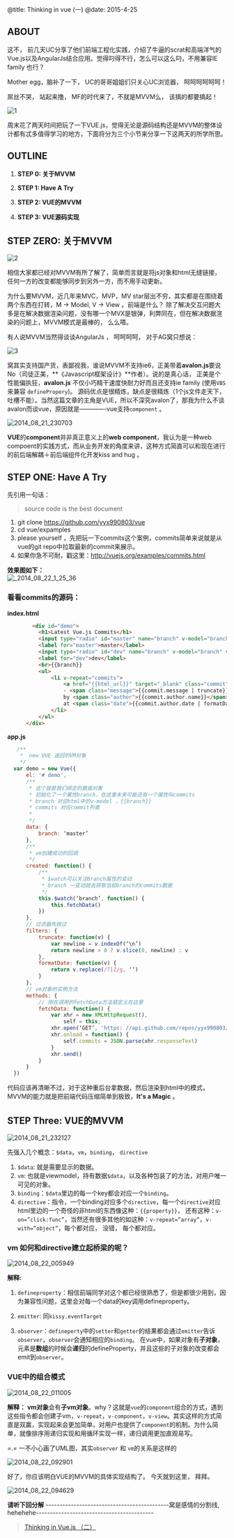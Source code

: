 @title: Thinking in vue (一)
@date: 2015-4-25
## ABOUT

这不， 前几天UC分享了他们前端工程化实践，介绍了牛逼的scrat和高端洋气的Vue.js以及AngularJs结合应用。觉得叼得不行，怎么可以这么叼，不用兼容IE family 也行？

Mother egg，脑补了一下， UC的哥哥姐姐们只关心UC浏览器， 呵呵呵呵呵呵！

屌丝不哭， 站起来撸， MF的时代来了，不就是MVVM么， 该搞的都要搞起！

![1](http://img1.tbcdn.cn/L1/461/1/b9796446880e71873c890a9920a1c605d97633ee)

周末花了两天时间把玩了一下VUE.js，觉得无论是源码结构还是MVVM的整体设计都有忒多值得学习的地方，下面将分为三个小节来分享一下这两天的所学所思。


## OUTLINE 

1. **STEP 0: 关于MVVM** 

2. **STEP 1: Have A Try** 

3. **STEP 2: VUE的MVVM**

4. **STEP 3: VUE源码实现**


## STEP ZERO: 关于MVVM

![2](http://img2.tbcdn.cn/L1/461/1/edfebf01b13049b2946a6d093866907622ca8797)

相信大家都已经对MVVM有所了解了，简单而言就是将js对象和html无缝链接，任何一方的改变都能够同步到另外一方，而不用手动更新。


为什么要MVVM，近几年来MVC，MVP，MV star层出不穷，其实都是在围绕着两个东西在打转，M -> Model, V -> View 。前端是什么？ 除了解决交互问题大多是在解决数据渲染问题，没有哪一个MVX是银弹，利弊同在，但在解决数据渲染的问题上，MVVM模式是最棒的， 么么嗒。


有人说MVVM当然得谈谈AngularJs ， 呵呵呵呵， 对于AG窝只想说：

![3](http://img3.tbcdn.cn/L1/461/1/faf4f7237c30368dda4881430e597b43335f952e)

窝其实支持国产货，表鄙视我，谁说MVVM不支持ie6，正美带着**avalon.js**要说No（司徒正美，**《Javascript框架设计》**作者）。说的是真心话， 正美是个性能偏执狂，**avalon.js** 不仅小巧精干速度快耐力好而且还支持ie family (使用`VBS`来兼容 `definePropery`)。 源码优点是很精炼，缺点是很精炼（1个js文件走天下，吐槽不能）。当然这篇文章的主角是VUE，所以不深究avalon了，那我为什么不谈avalon而谈vue，原因就是————-vue支持`component` 。

![2014_08_21_230703](http://img4.tbcdn.cn/L1/461/1/5e0e390eadded8cb9b04083c4773a8336280c847)

**VUE**的**component**并非真正意义上的**web component**，我认为是一种web compoent的实践方式，而从业务开发的角度来讲，这种方式简直可以和现在进行的前后端解耦＋前后端组件化开发kiss and hug 。

## STEP ONE: Have A Try


先引用一句话： 
> source code is the best document 

1. git clone https://github.com/yyx990803/vue
2. cd vue/expamples
3. please yourself ，先把玩一下commits这个案例，commits简单来说就是从vue的git repo中拉取最新的commit来展示。
4. 如果你急不可耐，戳这里：http://vuejs.org/examples/commits.html

**效果图如下：**  
![_2014_08_22_1_25_36](http://img3.tbcdn.cn/L1/461/1/6ba7c261c993ab8c859b7bac545fa94c27958d0a)

### 看看commits的源码：
 **index.html**  

  ```html
          <div id="demo">
            <h1>Latest Vue.js Commits</h1>
            <input type="radio" id="master" name="branch" v-model="branch" value="master">
            <label for="master">master</label>
            <input type="radio" id="dev" name="branch" v-model="branch" value="dev">
            <label for="dev">dev</label>
            <br>{{branch}}
            <ul>
                <li v-repeat="commits">
                    <a href="{{html_url}}" target="_blank" class="commit">{{sha.slice(0, 7)}}</a>
                    - <span class="message">{{commit.message | truncate}}</span><br>
                    by <span class="author">{{commit.author.name}}</span>
                    at <span class="date">{{commit.author.date | formatDate}}</span>
                </li>
            </ul>
        </div>
  ```

**app.js** 
  ```javascript
     /**
      *  new VUE 返回的VM对象
      */ 
    var demo = new Vue({
        el: '# demo',
        /**
         * 这个就是我们绑定的数据对象
         * 初始化了一个属性branch，在这里未来可能还有一个属性叫commits
         * branch 对应html中的v-model ，{{branch}}
         * commits 对应commit列表
         *
         */
        data: {
            branch: ‘master’
        },
        /**
         * vm创建成功的回调
         */
        created: function() {
            /**
             * $watch可以关注branch属性的变动
             * branch 一变动就去获取当前branch的commits数据
             */
            this.$watch(‘branch’, function() {
                this.fetchData()
            })
        },
        // 过滤器先掠过
        filters: {
            truncate: function(v) {
                var newline = v.indexOf(‘\n’)
                return newline > 0 ? v.slice(0, newline) : v
            },
            formatDate: function(v) {
                return v.replace(/T|Z/g, ‘‘)
            }
        },
        // vm对象的实例方法
        methods: {
            // 刚在调用的fetchData方法就定义在这里
            fetchData: function() {
                var xhr = new XMLHttpRequest(),
                    self = this;
                xhr.open(‘GET’, 'https: //api.github.com/repos/yyx990803/vue/commits?per_page=3&sha=' + self.branch)
                xhr.onload = function() {
                    self.commits = JSON.parse(xhr.responseText)
                }
                xhr.send()
            }
        }
    })   
  ```

代码应该再清晰不过，对于这种重后台拿数据，然后渲染到html中的模式， MVVM的能力就是把前端代码压缩简单到极致，**It's a Magic** 。

## STEP Three: VUE的MVVM


![2014_08_21_232127](http://img4.tbcdn.cn/L1/461/1/6d039594f77100e38664ce2fba39261448e25de9)


先强入几个概念：`$data`，`vm`，`binding`， `directive`

1. `$data`: 就是需要显示的数据。
2. `vm`: 也就是viewmodel，持有数据`$data`，以及各种包装了的方法，对用户唯一可见的对象。
3. `binding`：`$data`里边的每一个key都会对应一个`binding`。
4. `directive`：指令，一个binding对应多个`directive`，每一个`directive`对应html里边的一个奇怪的非html的东西像这种：`{{property}}`， 还有这种：`v-on=”click:func”`，当然还有很多其他的如这种：`v-repeat=”array”`，`v-with=”object”`，每个都对应， 没错， 每个都对应。

### vm 如何和directive建立起桥梁的呢？

![2014_08_22_005949](http://img3.tbcdn.cn/L1/461/1/4d16121bbb26c16faa4516da3b69bea3dd9adbc9)

**解释:**

1. `defineproperty`：相信前端同学对这个都已经很熟悉了，但是都很少用到，因为兼容性问题，这里会对每一个data的key调用defineproperty。

2. `emitter`: 同`kissy.eventTarget`

3. `observer`：`defineperty`中的`setter`和`getter`的结果都会通过`emitter`告诉`observer`，`observer`会通知相应的`binding`。 在vue中，如果对象有**子对象**，元素是**数组**的时候会**递归**的defineProperty，并且这些的子对象的改变都会emit到`observer`。

### VUE中的组合模式 

![2014_08_22_011005](http://img3.tbcdn.cn/L1/461/1/3837131b72cd71113fbaf02b3af3015164ea772f)

**解释：** 
**vm对象**会有**子vm对象**。why？这就是`vue`的`component`组合的方式，遇到这些指令都会创建子vm，`v-repeat`，`v-component`，`v-view`。其实这样的方式简直是双赢，实现起来会更加简单，对用户也提供了`component`的机制。为什么简单，就像排序用递归实现和用循环实现一样，递归调用更加直观易写。

=.= 一不小心画了UML图，其实`observer` 和 `vm`的关系是这样的


![2014_08_22_092901](http://img4.tbcdn.cn/L1/461/1/31a1b6f9fca6d8761272697cc2fa77aab3cb2de3)


好了，你应该明白VUE的MVVM的具体实现结构了。 今天就到这里， 拜拜。


![2014_08_22_094629](http://img3.tbcdn.cn/L1/461/1/9bc1bb278df9d505cbf315ab871657046b90012d)


**请听下回分解**
--------------------------------------------窝是感情的分割线, hehehehe------------------------------------------

> [Thinking in Vue.js （二）](http://www.atatech.org/articles/21338)